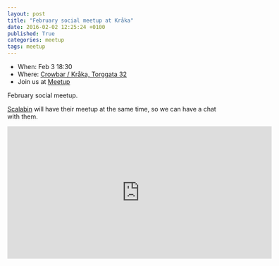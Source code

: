 ```yaml
---
layout: post
title: "February social meetup at Kråka"
date: 2016-02-02 12:25:24 +0100
published: True
categories: meetup
tags: meetup
---
```


* When: Feb 3 18:30
* Where: [Crowbar / Kråka, Torggata 32](https://maps.google.com/maps?f=q&hl=en&q=Torggata+32%2C+Oslo%2C+no)
* Join us at [Meetup](https://www.meetup.com/Oslo-pm/events/228548466/)

February social meetup.

<a href="http://www.meetup.com/scalabin/events/228397545/">Scalabin</a> will have their meetup at the same time, so we can have a chat with them.

<iframe class="google-maps" src="https://www.google.com/maps/embed/v1/place?q=q=Torggata+32%2C+Oslo%2C+no&key=AIzaSyASIjsQVcDWLnkdszZ-yw13Qcs-iFk8Q4Y" width="600" height="300" frameborder="0" allowfullscreen></iframe>
